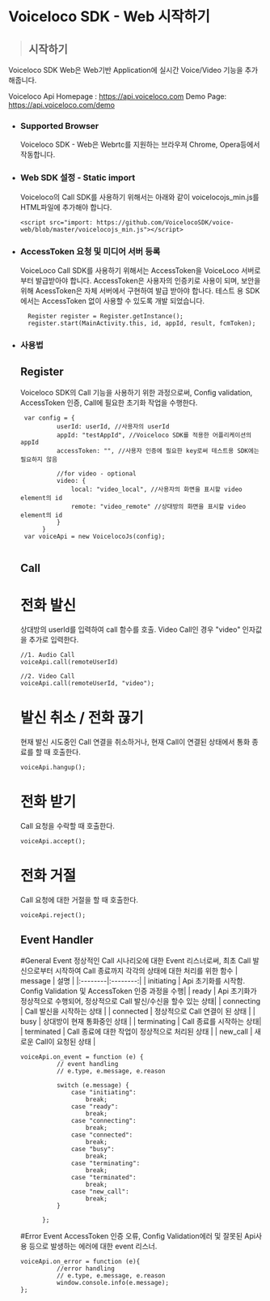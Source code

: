 # Voiceloco SDK - Web 시작하기

> ## 시작하기
  Voiceloco SDK Web은 Web기반 Application에 실시간 Voice/Video 기능을 추가 해줍니다.
  
  Voiceloco Api Homepage : https://api.voiceloco.com
  Demo Page: https://api.voiceloco.com/demo
* ### Supported Browser
  Voiceloco SDK - Web은 Webrtc를 지원하는 브라우져 Chrome, Opera등에서 작동합니다.
 
* ### Web SDK 설정 - Static import

  Voiceloco의 Call SDK를 사용하기 위해서는 아래와 같이 voicelocojs_min.js를 HTML파일에 추가해야 합니다.

  ```
  <script src="import: https://github.com/VoicelocoSDK/voice-web/blob/master/voicelocojs_min.js"></script>
  ```

* ### AccessToken 요청 및 미디어 서버 등록

  VoiceLoco Call SDK를 사용하기 위해서는 AccessToken을 VoiceLoco 서버로부터 발급받아야 합니다. 
  AccessToken은 사용자의 인증키로 사용이 되며, 보안을 위해 AcessToken은 자체 서버에서 구현하여 발급 받아야 합나다.
  테스트 용 SDK에서는 AccessToken 없이 사용할 수 있도록 개발 되었습니다.
  ```
    Register register = Register.getInstance();
    register.start(MainActivity.this, id, appId, result, fcmToken);
  ```
* ### 사용법
  ## Register
  Voiceloco SDK의 Call 기능을 사용하기 위한 과정으로써, Config validation, AccessToken 인증, Call에 필요한 초기화 작업을 수행한다.
  ```
   var config = {
            userId: userId, //사용자의 userId
            appId: "testAppId", //Voiceloco SDK를 적용한 어플리케이션의 appId
            accessToken: "", //사용자 인증에 필요한 key로써 테스트용 SDK에는 필요하지 않음

            //for video - optional
            video: {
                local: "video_local", //사용자의 화면을 표시할 video element의 id
                remote: "video_remote" //상대방의 화면을 표시할 video element의 id
            }
        }
   var voiceApi = new VoicelocoJs(config);
   
  ```

  ## Call

  # 전화 발신
  상대방의 userId를 입력하여 call 함수를 호출. Video Call인 경우 "video" 인자값을 추가로 입력한다.
  ```
  //1. Audio Call
  voiceApi.call(remoteUserId)

  //2. Video Call
  voiceApi.call(remoteUserId, "video");
  ```

  # 발신 취소 / 전화 끊기
  현재 발신 시도중인 Call 연결을 취소하거나, 현재 Call이 연결된 상태에서 통화 종료를 할 때 호출한다.
  ```
  voiceApi.hangup();
  ```

  # 전화 받기
  Call 요청을 수락할 때 호출한다.
  ```
  voiceApi.accept();
  ```

  # 전화 거절  
  Call 요청에 대한 거절을 할 때 호출한다.
  ```
  voiceApi.reject();
  ```

  ## Event Handler
  
  #General Event
  정상적인 Call 시나리오에 대한 Event 리스너로써, 최초 Call 발신으로부터 시작하여 Call 종료까지 각각의 상태에 대한 처리를 위한 함수
  | message | 설명 |
  |:--------|:--------:|
  | initiating | Api 초기화를 시작함. Config Validation 및 AccessToken 인증 과정을 수행|
  | ready | Api 초기화가 정상적으로 수행되어, 정상적으로 Call 발신/수신을 할수 있는 상태|
  | connecting | Call 발신을 시작하는 상태 |
  | connected | 정상적으로 Call 연결이 된 상태 |
  | busy | 상대방이 현재 통화중인 상태 |
  | terminating | Call 종료를 시작하는 상태|
  | terminated | Call 종료에 대한 작업이 정상적으로 처리된 상태 |
  | new_call | 새로운 Call이 요청된 상태 |  
  ```
  voiceApi.on_event = function (e) {
            // event handling
            // e.type, e.message, e.reason

            switch (e.message) {
                case "initiating":
                    break;
                case "ready":
                    break;
                case "connecting":
                    break;
                case "connected":
                    break;
                case "busy":
                    break;
                case "terminating":
                    break;
                case "terminated":
                    break;
                case "new_call":
                    break;
            }

        };
  ```
  #Error Event
  AccessToken 인증 오류, Config Validation에러 및 잘못된 Api사용 등으로 발생하는 에러에 대한 event 리스너.
  ```
  voiceApi.on_error = function (e){
            //error handling
            // e.type, e.message, e.reason
            window.console.info(e.message);
  };
  ```
